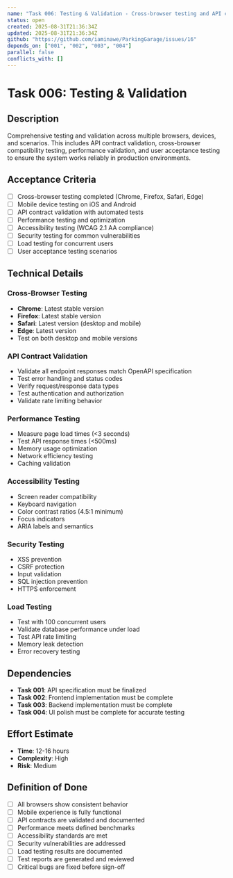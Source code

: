 ```yaml
---
name: "Task 006: Testing & Validation - Cross-browser testing and API contract validation"
status: open
created: 2025-08-31T21:36:34Z
updated: 2025-08-31T21:36:34Z
github: "https://github.com/iaminawe/ParkingGarage/issues/16"
depends_on: ["001", "002", "003", "004"]
parallel: false
conflicts_with: []
---
```


# Task 006: Testing & Validation

## Description

Comprehensive testing and validation across multiple browsers, devices, and scenarios. This includes API contract validation, cross-browser compatibility testing, performance validation, and user acceptance testing to ensure the system works reliably in production environments.

## Acceptance Criteria

- [ ] Cross-browser testing completed (Chrome, Firefox, Safari, Edge)
- [ ] Mobile device testing on iOS and Android
- [ ] API contract validation with automated tests
- [ ] Performance testing and optimization
- [ ] Accessibility testing (WCAG 2.1 AA compliance)
- [ ] Security testing for common vulnerabilities
- [ ] Load testing for concurrent users
- [ ] User acceptance testing scenarios

## Technical Details

### Cross-Browser Testing
- **Chrome**: Latest stable version
- **Firefox**: Latest stable version
- **Safari**: Latest version (desktop and mobile)
- **Edge**: Latest version
- Test on both desktop and mobile versions

### API Contract Validation
- Validate all endpoint responses match OpenAPI specification
- Test error handling and status codes
- Verify request/response data types
- Test authentication and authorization
- Validate rate limiting behavior

### Performance Testing
- Measure page load times (<3 seconds)
- Test API response times (<500ms)
- Memory usage optimization
- Network efficiency testing
- Caching validation

### Accessibility Testing
- Screen reader compatibility
- Keyboard navigation
- Color contrast ratios (4.5:1 minimum)
- Focus indicators
- ARIA labels and semantics

### Security Testing
- XSS prevention
- CSRF protection
- Input validation
- SQL injection prevention
- HTTPS enforcement

### Load Testing
- Test with 100 concurrent users
- Validate database performance under load
- Test API rate limiting
- Memory leak detection
- Error recovery testing

## Dependencies

- **Task 001**: API specification must be finalized
- **Task 002**: Frontend implementation must be complete
- **Task 003**: Backend implementation must be complete
- **Task 004**: UI polish must be complete for accurate testing

## Effort Estimate

- **Time**: 12-16 hours
- **Complexity**: High
- **Risk**: Medium

## Definition of Done

- [ ] All browsers show consistent behavior
- [ ] Mobile experience is fully functional
- [ ] API contracts are validated and documented
- [ ] Performance meets defined benchmarks
- [ ] Accessibility standards are met
- [ ] Security vulnerabilities are addressed
- [ ] Load testing results are documented
- [ ] Test reports are generated and reviewed
- [ ] Critical bugs are fixed before sign-off